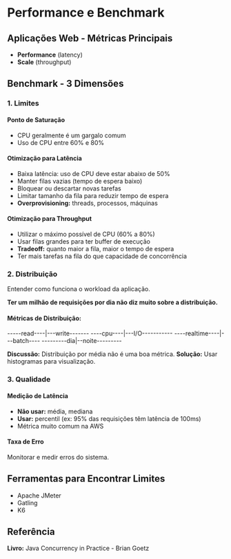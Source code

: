 # Performance e Benchmark

## Aplicações Web - Métricas Principais

- **Performance** (latency)
- **Scale** (throughput)

## Benchmark - 3 Dimensões

### 1. Limites

#### Ponto de Saturação
- CPU geralmente é um gargalo comum
- Uso de CPU entre 60% e 80%

#### Otimização para Latência
- Baixa latência: uso de CPU deve estar abaixo de 50%
- Manter filas vazias (tempo de espera baixo)
- Bloquear ou descartar novas tarefas
- Limitar tamanho da fila para reduzir tempo de espera
- **Overprovisioning:** threads, processos, máquinas

#### Otimização para Throughput
- Utilizar o máximo possível de CPU (60% a 80%)
- Usar filas grandes para ter buffer de execução
- **Tradeoff:** quanto maior a fila, maior o tempo de espera
- Ter mais tarefas na fila do que capacidade de concorrência

### 2. Distribuição

Entender como funciona o workload da aplicação.

**Ter um milhão de requisições por dia não diz muito sobre a distribuição.**

#### Métricas de Distribuição:

-----read----|---write-------
----cpu----|---I/O-----------
----realtime----|---batch----
---------dia|--noite---------

**Discussão:** Distribuição por média não é uma boa métrica.
**Solução:** Usar histogramas para visualização.

### 3. Qualidade

#### Medição de Latência
- **Não usar:** média, mediana
- **Usar:** percentil (ex: 95% das requisições têm latência de 100ms)
- Métrica muito comum na AWS

#### Taxa de Erro
Monitorar e medir erros do sistema.

## Ferramentas para Encontrar Limites

- Apache JMeter
- Gatling
- K6

## Referência
**Livro:** Java Concurrency in Practice - Brian Goetz
